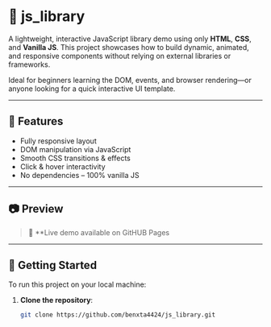 # 🧩 js_library

A lightweight, interactive JavaScript library demo using only **HTML**, **CSS**, and **Vanilla JS**. This project showcases how to build dynamic, animated, and responsive components without relying on external libraries or frameworks.

Ideal for beginners learning the DOM, events, and browser rendering—or anyone looking for a quick interactive UI template.

---

## 🌟 Features

- Fully responsive layout
- DOM manipulation via JavaScript
- Smooth CSS transitions & effects
- Click & hover interactivity
- No dependencies – 100% vanilla JS

---
## 📷 Preview

> 🔎 **Live demo available on GitHUB Pages

---

## 🚀 Getting Started

To run this project on your local machine:

1. **Clone the repository**:
   ```bash
   git clone https://github.com/benxta4424/js_library.git